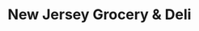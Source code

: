 ---
title: "New Jersey Grocery & Deli"
url: /fort-lauderdale/new-jersey-grocery-and-deli/
shop: deli
---